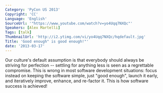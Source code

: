 ```yaml
---
Category: 'PyCon US 2013'
Copyright: 'CC'
Language: 'English'
SourceUrl: '"https://www.youtube.com/watch?v=yo4Uqq7NXQc"'
Speakers: [Alex Martelli]
Tags: [talk]
ThumbnailUrl: 'http://i2.ytimg.com/vi/yo4Uqq7NXQc/hqdefault.jpg'
Title: 'Good enough" is good enough!"'
date: '2013-03-17'
---
```

Our culture's default assumption is that everybody should always be striving for perfection -- settling for anything less is seen as a regrettable compromise.  This is wrong in most software development situations: focus instead on keeping the software simple, just "good enough", launch it early, and iteratively improve, enhance, and re-factor it.  This is how software success is achieved!
